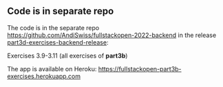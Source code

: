 ## Code is in separate repo
The code is in the separate repo
https://github.com/AndiSwiss/fullstackopen-2022-backend in the release
[part3d-exercises-backend-release](https://github.com/AndiSwiss/fullstackopen-2022-backend/releases/tag/part3d-exercises-backend-tag):

Exercises 3.9-3.11 (all exercises of **part3b**)

The app is available on Heroku: https://fullstackopen-part3b-exercises.herokuapp.com
